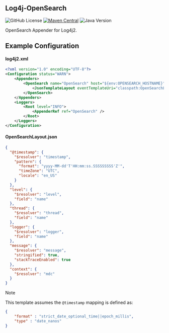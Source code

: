 ## Log4j-OpenSearch
![GitHub License](https://img.shields.io/github/license/DigitalForgeSoftworks/Log4j-OpenSearch?label=License)
[![Maven Central](https://img.shields.io/maven-central/v/org.digitalforge.log4j/log4j-opensearch.svg?label=Maven%20Central)](https://central.sonatype.com/artifact/org.digitalforge.log4j/log4j-opensearch)
![Java Version](https://img.shields.io/badge/Java-11%2B-green)

OpenSearch Appender for Log4j2.

## Example Configuration
#### log4j2.xml
```xml
<?xml version="1.0" encoding="UTF-8"?>
<Configuration status="WARN">
    <Appenders>
        <OpenSearch name="OpenSearch" host="${env:OPENSEARCH_HOSTNAME}" username="${env:OPENSEARCH_USERNAME}" password="${env:OPENSEARCH_PASSWORD}" index="${env:OPENSEARCH_INDEX}">
            <JsonTemplateLayout eventTemplateUri="classpath:OpenSearchLayout.json"/>
        </OpenSearch>
    </Appenders>
    <Loggers>
        <Root level="INFO">
            <AppenderRef ref="OpenSearch" />
        </Root>
    </Loggers>
</Configuration>
```
#### OpenSearchLayout.json
```json
{
  "@timestamp": {
    "$resolver": "timestamp",
    "pattern": {
      "format": "yyyy-MM-dd'T'HH:mm:ss.SSSSSSSSS'Z'",
      "timeZone": "UTC",
      "locale": "en_US"
    }
  },
  "level": {
    "$resolver": "level",
    "field": "name"
  },
  "thread": {
    "$resolver": "thread",
    "field": "name"
  },
  "logger": {
    "$resolver": "logger",
    "field": "name"
  },
  "message": {
    "$resolver": "message",
    "stringified": true,
    "stackTraceEnabled": true
  },
  "context": {
    "$resolver": "mdc"
  }
}
```
> [!NOTE]
> This template assumes the `@timestamp` mapping is defined as:
> ```json
> {
>     "format" : "strict_date_optional_time||epoch_millis",
>     "type" : "date_nanos"
> }
> ```
